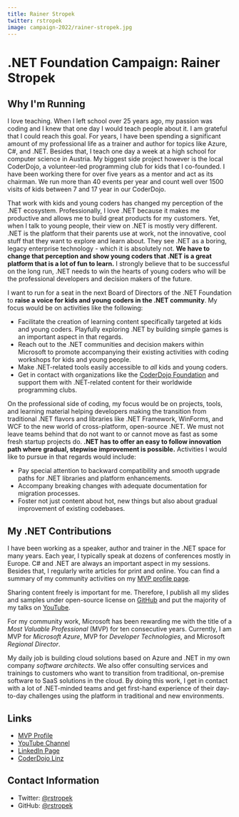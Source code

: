 ```yaml
---
title: Rainer Stropek
twitter: rstropek
image: campaign-2022/rainer-stropek.jpg
---
```


# .NET Foundation Campaign: Rainer Stropek

## Why I'm Running

I love teaching. When I left school over 25 years ago, my passion was coding and I knew that one day I would teach people about it. I am grateful that I could reach this goal. For years, I have been spending a significant amount of my professional life as a trainer and author for topics like Azure, C#, and .NET. Besides that, I teach one day a week at a high school for computer science in Austria. My biggest side project however is the local CoderDojo, a volunteer-led programming club for kids that I co-founded. I have been working there for over five years as a mentor and act as its chairman. We run more than 40 events per year and count well over 1500 visits of kids between 7 and 17 year in our CoderDojo.

That work with kids and young coders has changed my perception of the .NET ecosystem. Professionally, I love .NET because it makes me productive and allows me to build great products for my customers. Yet, when I talk to young people, their view on .NET is mostly very different. .NET is the platform that their parents use at work, not the innovative, cool stuff that they want to explore and learn about. They see .NET as a boring, legacy enterprise technology - which it is absolutely not. **We have to change that perception and show young coders that .NET is a great platform that is a lot of fun to learn.** I strongly believe that to be successful on the long run, .NET needs to win the hearts of young coders who will be the professional developers and decision makers of the future.

I want to run for a seat in the next Board of Directors of the .NET Foundation to **raise a voice for kids and young coders in the .NET community**. My focus would be on activities like the following:

* Facilitate the creation of learning content specifically targeted at kids and young coders. Playfully exploring .NET by building simple games is an important aspect in that regards.
* Reach out to the .NET communities and decision makers within Microsoft to promote accompanying their existing activities with coding workshops for kids and young people.
* Make .NET-related tools easily accessible to *all* kids and young coders.
* Get in contact with organizations like the [CoderDojo Foundation](https://coderdojo.com/) and support them with .NET-related content for their worldwide programming clubs.

On the professional side of coding, my focus would be on projects, tools, and learning material helping developers making the transition from traditional .NET flavors and libraries like .NET Framework, WinForms, and WCF to the new world of cross-platform, open-source .NET. We must not leave teams behind that do not want to or cannot move as fast as some fresh startup projects do. **.NET has to offer an easy to follow innovation path where gradual, stepwise improvement is possible.** Activities I would like to pursue in that regards would include:

* Pay special attention to backward compatibility and smooth upgrade paths for .NET libraries and platform enhancements.
* Accompany breaking changes with adequate documentation for migration processes.
* Foster not just content about hot, new things but also about gradual improvement of existing codebases.

## My .NET Contributions

I have been working as a speaker, author and trainer in the .NET space for many years. Each year, I typically speak at dozens of conferences mostly in Europe. C# and .NET are always an important aspect in my sessions. Besides that, I regularly write articles for print and online. You can find a summary of my community activities on my [MVP profile page](https://mvp.microsoft.com/en-us/PublicProfile/4029123?fullName=Rainer%20%20Stropek).

Sharing content freely is important for me. Therefore, I publish all my slides and samples under open-source license on [GitHub](https://github.com/rstropek/) and put the majority of my talks on [YouTube](https://www.youtube.com/user/rainerstropek/).

For my community work, Microsoft has been rewarding me with the title of a *Most Valuable Professional* (MVP) for ten consecutive years. Currently, I am MVP for *Microsoft Azure*, MVP for *Developer Technologies*, and Microsoft *Regional Director*.

My daily job is building cloud solutions based on Azure and .NET in my own company *software architects*. We also offer consulting services and trainings to customers who want to transition from traditional, on-premise software to SaaS solutions in the cloud. By doing this work, I get in contact with a lot of .NET-minded teams and get first-hand experience of their day-to-day challenges using the platform in traditional and new environments.

## Links

* [MVP Profile](https://mvp.microsoft.com/en-us/PublicProfile/4029123?fullName=Rainer%20%20Stropek)
* [YouTube Channel](https://www.youtube.com/user/rainerstropek/)
* [LinkedIn Page](https://www.linkedin.com/in/rainerstropek/)
* [CoderDojo Linz](https://linz.coderdojo.net/)

## Contact Information

* Twitter: [@rstropek](https://twitter.com/rstropek)
* GitHub: [@rstropek](https://github.com/rstropek)

